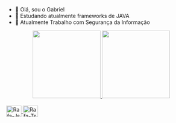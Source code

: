 ##

- 👋 Olá, sou o Gabriel
- 👀 Estudando atualmente frameworks de JAVA
- 🌱 Atualmente Trabalho com Segurança da Informação

<div align="center">
  <a href="https://github.com/brielsene">
  <img height="180em" src="https://github-readme-stats.vercel.app/api?username=brielsene&show_icons=false&theme=dark&include_all_commits=true&count_private=true"/>
  <img height="180em" src="https://github-readme-stats.vercel.app/api/top-langs/?username=brielsene&layout=compact&langs_count=7&theme=dark"/>
</div>
  
  
<div style="display: inline_block"><br>
  <img align="center" alt="Rafa-Js" height="30" width="40" src="
             src="https://cdn.jsdelivr.net/gh/devicons/devicon/icons/java/java-original.svg" 
          ">
  <img align="center" alt="Rafa-Ts" height="30" width="40" 
</div>
          

